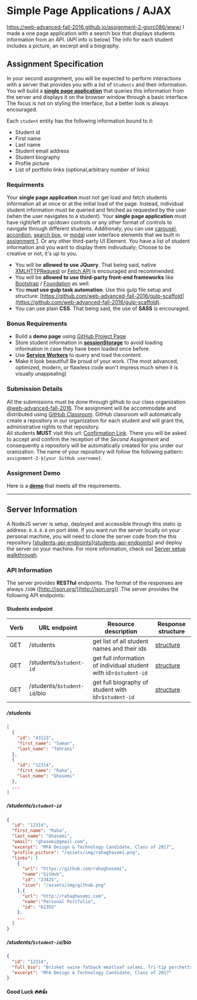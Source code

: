 # Simple Page Applications / AJAX
https://web-advanced-fall-2016.github.io/assignment-2-giorc086/www/
I made a one page application with a search box that displays students information from an API. (API info is below) The info for each student includes a picture, an excerpt and a biography. 

## Assignment Specification

In your second assignment, you will be expected to perform interactions with a server that provides you with a list of `Students` and their information. You will build a [**single page application**](https://en.wikipedia.org/wiki/Single-page_application) that queries this information from the server and displays it on the browser window through a basic interface. The focus is not on styling the interface, but a better look is always encouraged.

Each `student` entity has the following information bound to it:

- Student id
- First name
- Last name
- Student email address
- Student biography
- Profile picture
- List of portfolio links (optional,arbitrary number of links)

### Requirments

Your **single page application** must not get load and fetch students information all at once or at the initial load of the page. Instead, individual student information must be queried and fetched as requested by the user (when the user navigates to a student). Your **single page application** must have right/left or up/down controls or any other format of controls to navigate through different students. Additionaly, you can use [carousel](https://github.com/samantehrani/simple-carousel), [accordion](https://github.com/samantehrani/simple-accordion), [search box](), or [modal](https://github.com/samantehrani/simple-modal) user interface elements that we built in [assignment 1](https://github.com/web-advanced-fall-2016/assignment-1-spec). Or any other third-party UI Element. You have a list of student information and you want to display them indivudualy; Choose to be creative or not, it's up to you.

- You will be **allowed to use JQuery**. That being said, native [XMLHTTPRequest](https://developer.mozilla.org/en-US/docs/Web/API/XMLHttpRequest) or [Fetch API](https://developer.mozilla.org/en-US/docs/Web/API/Fetch_API) is encouraged and recommended. 
- You will be **allowed to use third-party front-end frameworks** like [Bootstrap](http://getbootstrap.com/) / [Foundation](http://foundation.zurb.com/) as well.
- You **must use gulp task automation**. Use this gulp file setup and structure: [https://github.com/web-advanced-fall-2016/gulp-scaffold](https://github.com/web-advanced-fall-2016/gulp-scaffold).
- You can use plain **CSS**. That being said, the use of **SASS** is encouraged. 

### Bonus Requirements

- Build a **demo page** using [GitHub Project Page](https://help.github.com/articles/configuring-a-publishing-source-for-github-pages/)
- Store student information in **[sessionStorage](https://developer.mozilla.org/en-US/docs/Web/API/Window/sessionStorage)** to avoid loading information in case they have been loaded once before.
- Use **[Service Workers](https://developer.mozilla.org/en-US/docs/Web/API/Service_Worker_API)** to query and load the content.
- Make it look beautiful! Be proud of your work. (The most advanced, optimized, modern, or flawless code won't impress much when it is visually unappealing)  

### Submission Details

All the submissions must be done through github to our class organization [@web-advanced-fall-2016](https://github.com/web-advanced-fall-2016). The assignment will be accommodate and distributed using [GitHub Classroom](https://classroom.github.com/). GitHub classroom will automatically create a repository in our organization for each student and will grant the, administrative rights to that repository.    
All students **MUST** visit this url: [Confirmation Link](https://classroom.github.com/assignment-invitations/b8a28fbffea8c86e797dee1654fd8234). There you will be asked to accept and confirm the reception of the *Second Assignment* and consequently a repository will be automatically created for you under our oranization. The name of your repository will follow the following pattern: `assignment-2-${your GitHub username}`.

### Assignment Demo 

Here is a **[demo](https://github.com/samantehrani/nerdishly-stunning-class)** that meets all the requirements. 

------

## Server Information

A NodeJS server is setup, deployed and accessible through this static ip address: `8.8.8.8` on port `8080`. If you want run the server locally on your personal machine, you will need to clone the server code from the this repository [[students-api-endpoints](https://github.com/samantehrani/students-api-endpoints)]([students-api-endpoints](https://github.com/samantehrani/students-api-endpoints)) and deploy the server on your machine. For more information, check out [Server setup walkthrough]([students-api-endpoints](https://github.com/samantehrani/students-api-endpoints)).

### API Information

The server provides **RESTful** endpoints. The format of the responses are always `JSON` ([http://json.org/](http://json.org)) .The server provides the following API endpoints:

#### Students endpoint

| Verb | URL endpoint                | Resource description                     | Response structure                       |
| :--- | --------------------------- | ---------------------------------------- | ---------------------------------------- |
| GET  | /students                   | get list of all student names and their ids | [structure](https://github.com/web-advanced-fall-2016/assignment-2-spec/blob/master/README.md#students) |
| GET  | /students/`$student-id`     | get full information of individual student with id=`$student-id` | [structure](https://github.com/web-advanced-fall-2016/assignment-2-spec/blob/master/README.md#studentsstudent-id) |
| GET  | /students/`$student-id`/bio | get full biography of student with id=`$student-id` | [structure](https://github.com/web-advanced-fall-2016/assignment-2-spec/blob/master/README.md#studentsstudent-idbio) |

##### /students

```json
[
  {
    "id": "43123",
    "first_name": "Saman",
    "last_name": "Tehrani"
  },
  {
	"id": "12314",
    "first_name": "Raha",
    "last_name": "Ghasemi"
  },
  ...
]
```

##### /students/`$student-id`

```json
{
  "id": "12314",
  "first_name": "Raha",
  "last_name": "Ghasemi",
  "email": "ghasemi@gmail.com",
  "excerpt": "MFA Design & Technology Candidate, Class of 2017",
  "profile_picture": "/assets/img/rahaghasemi.png",
  "links": [
	{
	  "url": "https://github.com/rahaghasemi",
      "name":"GitHub",
  	  "id": "23425",
      "icon": "/assets/img/github.png"
    },{
      "url": "http://rahaghasemi.com",
      "name":"Personal Portfolio",
  	  "id": "62355"
    },
    ...
  ]
}
```

##### /students/`$student-id`/bio

```json
{
  "id": "12314",
  "full_bio": "Brisket swine fatback meatloaf salami. Tri-tip porchetta turkey short ribs meatloaf. Flank pastrami andouille frankfurter biltong chuck. Pork loin meatball bresaola ham fatback swine, porchetta ground round shank t-bone beef spare ribs chuck salami hamburger.",
  "excerpt": "MFA Design & Technology Candidate, Class of 2017"
}
```



#### Good Luck :fire::fire::thumbsup: 
